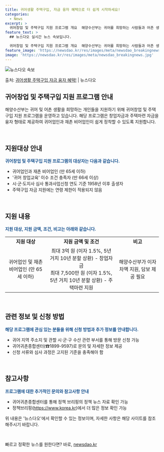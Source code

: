 ```yaml
---
title: 귀어생활 주택구입, 자금 융자 혜택으로 더 쉽게 시작하세요!
categories:
  - News
excerpt: >
  귀어창업 및 주택구입 지원 프로그램 개요  해양수산부는 귀어를 희망하는 사람들과 어촌 생활에 성공적으로 정착…
feature_text: >
  ## 뉴스다오 실시간 뉴스 속보입니다.

  귀어창업 및 주택구입 지원 프로그램 개요  해양수산부는 귀어를 희망하는 사람들과 어촌 생활에 성공적으로 정착…
feature_image: 'https://newsdao.kr/res/images/meta/newsdao_breakingnews.jpg'
image: 'https://newsdao.kr/res/images/meta/newsdao_breakingnews.jpg'
---
```


![뉴스다오 속보](https://newsdao.kr/res/images/meta/newsdao_breakingnews.jpg)

<p>출처: <a href="https://newsdao.kr/4769" rel="dofollow">귀어생활 주택구입 자금 융자 혜택!</a> | 뉴스다오</p>

<h2 data-ke-size="size26">귀어창업 및 주택구입 지원 프로그램 안내</h2>

해양수산부는 귀어 및 어촌 생활을 희망하는 개인들을 지원하기 위해 귀어창업 및 주택구입 지원 프로그램을 운영하고 있습니다. 해당 프로그램은 창업자금과 주택마련 자금을 융자 형태로 제공하여 귀어업인과 재촌 비어업인이 쉽게 정착할 수 있도록 지원합니다.

<p data-ke-size="size16">&nbsp;</p>

<h2 data-ke-size="size24">지원대상 안내</h2>

<b><span style="color: #1a5490;">귀어창업 및 주택구입 지원 프로그램의 대상자는 다음과 같습니다.</span></b>

- 귀어업인과 재촌 비어업인 (만 65세 이하)
- '귀어 창업교육' 이수 조건 충족자 (만 66세 이상)
- 시·군·도지사 심사 통과사업신청 연도 기준 1958년 이후 출생자
- 주택구입 자금 지원에는 연령 제한이 적용되지 않음

<p data-ke-size="size16">&nbsp;</p>

<h2 data-ke-size="size24">지원 내용</h2>

<b><span style="color: #1a5490;">지원 대상, 지원 금액, 조건, 비고는 아래와 같습니다.</span></b>

<table>
    <tr>
        <td style="text-align: center; height: 17px;"><b>지원 대상</b></td>
        <td style="text-align: center; height: 17px;"><b>지원 금액 및 조건</b></td>
        <td style="text-align: center; height: 17px;"><b>비고</b></td>
    </tr>
    <tr>
        <td style="text-align: center; height: 17px;">귀어업인 및 재촌 비어업인 (만 65세 이하)</td>
        <td style="text-align: center; height: 17px;">최대 3억 원 (이자 1.5%, 5년 거치 10년 분할 상환) - 창업자금<br>최대 7,500만 원 (이자 1.5%, 5년 거치 10년 분할 상환) - 주택마련 지원</td>
        <td style="text-align: center; height: 17px;">해양수산부가 이자 차액 지원, 담보 제공 필요</td>
    </tr>
</table>

<p data-ke-size="size16">&nbsp;</p>

<h2 data-ke-size="size24">관련 정보 및 신청 방법</h2>

<b><span style="color: #1a5490;">해당 프로그램에 관심 있는 분들을 위해 신청 방법과 추가 정보를 안내합니다.</span></b>

- 귀어 지역 주소지 및 관할 시·군·구 수산 관련 부서를 통해 방문 신청 가능
- 귀어귀촌종합센터(☎1899-9597)로 문의 및 자세한 정보 제공
- 신청 서류와 심사 과정은 고지된 기준을 충족해아 함

<p data-ke-size="size16">&nbsp;</p>

<h2 data-ke-size="size24">참고사항</h2>

<b><span style="color: #1a5490;">프로그램에 대한 추가적인 문의와 참고사항 안내</span></b>

- 귀어귀촌종합센터를 통해 정책 브리핑의 정책 뉴스 자료 확인 가능
- 정책브리핑(https://www.korea.kr)에서 더 많은 정보 확인 가능

위 내용은 '뉴스다오'에서 확인할 수 있는 정보이며, 자세한 사항은 해당 사이트를 참조해주시기 바랍니다.

<p data-ke-size="size16">&nbsp;</p>

<p data-ke-size="size16"></p> 

빠르고 정확한 뉴스를 원한다면? 바로, <a href="https://newsdao.kr" rel="dofollow">newsdao.kr</a>



